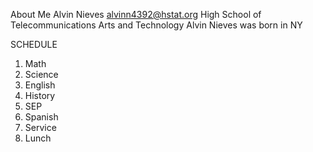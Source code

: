 About Me
Alvin Nieves
alvinn4392@hstat.org
High School of Telecommunications Arts and Technology Alvin Nieves was born in NY

SCHEDULE
1. Math
2. Science
3. English
4. History
5. SEP
6. Spanish
7. Service
8. Lunch
